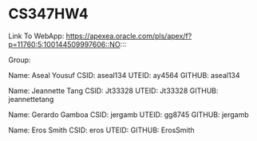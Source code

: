 # CS347HW4

Link To WebApp: https://apexea.oracle.com/pls/apex/f?p=11760:5:100144509997606::NO:::

Group:

Name: Aseal Yousuf
CSID: aseal134
UTEID: ay4564
GITHUB: aseal134

Name: Jeannette Tang
CSID: Jt33328
UTEID: Jt33328
GITHUB: jeannettetang

Name: Gerardo Gamboa
CSID: jergamb
UTEID: gg8745
GITHUB: jergamb

Name: Eros Smith
CSID: eros
UTEID: 
GITHUB: ErosSmith
